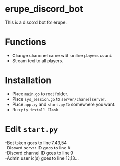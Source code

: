 # erupe_discord_bot
This is a discord bot for erupe.

# Functions
- Change channnel name with online players count.
- Stream text to all players.

# Installation
- Place `main.go` to root folder.
- Place `sys_session.go` to `server/channelserver`.
- Place `app.py` and `start.py` to somewhere you want.
- Run `pip install Flask`.

# Edit `start.py`
-Bot token goes to line 7,43,54  
-Discord server ID goes to line 8  
-Discord channel ID goes to line 9  
-Admin user id(s) goes to line 12,13...  
